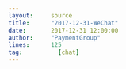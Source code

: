 ```yaml
---
layout:     source 
title:      "2017-12-31-WeChat"
date:       2017-12-31 12:00:00
author:     "PaymentGroup"
lines:      125 
tag:		  [chat]
---
```


